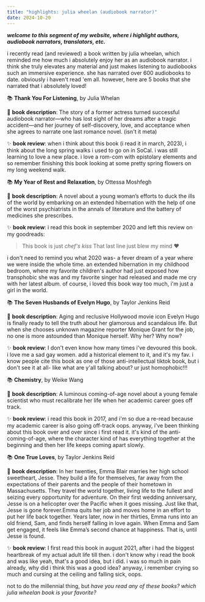 ```yaml
---
title: "highlights: julia wheelan (audiobook narrator)"
date: 2024-10-20
---
```


***welcome to this segment of my website, where i highlight authors, audiobook narrators, translators, etc.*** 

i recently read (and reviewed) a book written by julia wheelan, which reminded me how much i absolutely enjoy her as an audiobook narrator. i think she truly elevates any material and just makes listening to audiobooks such an immersive experience. she has narrated over 600 audiobooks to date. obviously i haven't read 'em all. however, here are 5 books that she narrated that i absolutely loved!  

📚 **Thank You For Listening**, by Julia Whelan

📰 **book description**: The story of a former actress turned successful audiobook narrator—who has lost sight of her dreams after a tragic accident—and her journey of self-discovery, love, and acceptance when she agrees to narrate one last romance novel. (isn't it meta)


✨ **book review**:  when i think about this book (i read it in  march, 2023), i think about the long spring walks i used to go on in SoCal. i was still learning to love a new place. i love a rom-com with epistolary elements and so remember finishing this book looking at some pretty spring flowers on my long weekend walk. 


📚 **My Year of Rest and Relaxation**, by Ottessa Moshfegh


📰 **book description**: A novel about a young woman’s efforts to duck the ills of the world by embarking on an extended hibernation with the help of one of the worst psychiatrists in the annals of literature and the battery of medicines she prescribes.


✨ **book review**:  i read this book in september 2020 and left this review on my goodreads: 
> This book is just *chef's kiss*
That last line just blew my mind ❤️

i don't need to remind you what 2020 was- a fever dream of a year where we were inside the whole time. an extended hibernation in my childhood bedroom, where my favorite children's author had just exposed how transphobic she was and my favorite singer had released and made me cry with her latest album. of course, i loved this book way too much, i'm just a girl in the world. 


📚 **The Seven Husbands of Evelyn Hugo**, by Taylor Jenkins Reid


📰 **book description**: Aging and reclusive Hollywood movie icon Evelyn Hugo is finally ready to tell the truth about her glamorous and scandalous life. But when she chooses unknown magazine reporter Monique Grant for the job, no one is more astounded than Monique herself. Why her? Why now?


✨ **book review**:  I don't even know how many times i've devoured this book. i love me a sad gay women. add a historical element to it, and it's my fav. i know people cite this book as one of those anti-intellectual tiktok book, but i don't see it at all- like what are y'all talking about? ur just homophobic!!!


📚 **Chemistry**, by Weike Wang


📰 **book description**: A luminous coming-of-age novel about a young female scientist who must recalibrate her life when her academic career goes off track.


✨ **book review**:  i read this book in 2017, and i'm so due a re-read because my academic career is also going off-track oops. anyway, i've been thinking about this book over and over since i first read it. it's kind of the anti-coming-of-age, where the character kind of has everything together at the beginning and then her life keeps coming apart slowly. 

📚 **One True Loves**, by Taylor Jenkins Reid


📰 **book description**: In her twenties, Emma Blair marries her high school sweetheart, Jesse. They build a life for themselves, far away from the expectations of their parents and the people of their hometown in Massachusetts. They travel the world together, living life to the fullest and seizing every opportunity for adventure. On their first wedding anniversary, Jesse is on a helicopter over the Pacific when it goes missing. Just like that, Jesse is gone forever.Emma quits her job and moves home in an effort to put her life back together. Years later, now in her thirties, Emma runs into an old friend, Sam, and finds herself falling in love again. When Emma and Sam get engaged, it feels like Emma’s second chance at happiness. That is, until Jesse is found.


✨ **book review**: I first read this book in august 2021, after i had the biggest heartbreak of my actual adult life till then. i don't know why i read the book and was like yeah, that's a good idea, but i did. i was so much in pain already, why did i think this was a good idea? anyway, i remember crying so much and cursing at the ceiling and falling sick, oops. 


not to do the millennial thing, but *have you read any of these books? which julia wheelan book is your favorite?*